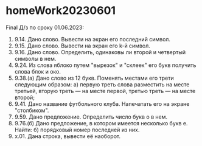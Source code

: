 # homeWork20230601
Final
Д/з по сроку 01.06.2023:

1) 9.14. Дано слово. Вывести на экран его последний символ.
2) 9.15. Дано слово. Вывести на экран его k-й символ.
3) 9.16. Дано слово. Определить, одинаковы ли второй и четвертый символы в нем.
4) 9.24. Из слова яблоко путем "вырезок" и "склеек" его букв получить слова блок и око.
5) 9.38.(а) Дано слово из 12 букв. Поменять местами его трети следующим образом:
    а) первую треть слова разместить на месте третьей, вторую треть — на месте первой, третью треть — на месте второй;
6) 9.41. Дано название футбольного клуба. Напечатать его на экране "столбиком".
7) 9.59. Дано предложение. Определить число букв о в нем.
8) 9.76.(б) Дано предложение, в котором имеется несколько букв е. Найти:
    б) порядковый номер последней из них.
9) x.01. Дана строка, вывести её наоборот.
